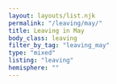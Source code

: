 ```yaml
---
layout: layouts/list.njk
permalink: "/leaving/may/"
title: Leaving in May
body_class: leaving
filter_by_tag: "leaving_may"
type: "mixed"
listing: "leaving"
hemisphere: ""
---
```

